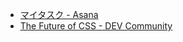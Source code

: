- [マイタスク - Asana](https://app.asana.com/0/1200135283592105/list)
- [The Future of CSS - DEV Community](https://dev.to/codux/the-future-of-css-33kl)
